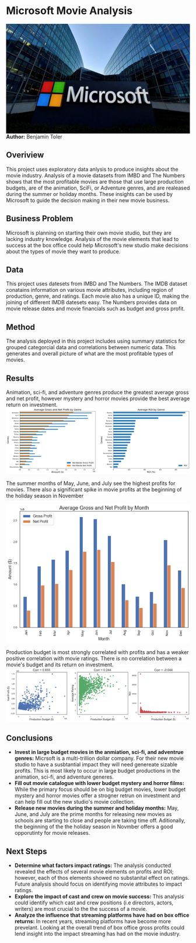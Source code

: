 # Microsoft Movie Analysis
<img src="./images/Microsoft_image.jpg" alt="Drawing" style="width: 900px;height:300px;float: left;"/>

**Author:** Benjamin Toler

## Overiview
This project uses exploratory data anlysis to produce insights about the movie industry. Analysis of a movie datasets from IMBD and The Numbers shows that the most profitable movies are those that use large production budgets, are of the animation, SciFi, or Adventure genres, and are realeased during the summer or holiday months. These insights can be used by Microsoft to guide the decision making in their new movie business.

## Business Problem
Microsoft is planning on starting their own movie studio, but they are lacking industry knowledge. Analysis of the movie elements that lead to success at the box office could help Microsoft's new studio make decisions about the types of movie they want to produce.

## Data
This project uses datesets from IMBD and The Numbers. The IMDB dataset conatains information on various movie attributes, including region of production, genre, and ratings. Each movie also has a unique ID, making the joining of different IMDB datesets easy. The Numbers provides data on movie release dates and  movie financials such as budget and gross profit.

## Method
The analysis deployed in this project includes using summary statistics for grouped categorcial data and correlations between numeric data. This generates and overall picture of what are the most profitable types of movies.

## Results
Animation, sci-fi, and adventure genres produce the greatest average gross and net profit, however mystery and horror movies provide the best average return on investment.
![genre_bar_charts](./images/genre_bar_charts.png) 

The summer months of May, June, and July see the highest profits for movies. There also a significant spike in movie profits at the beginning of the holiday season in November

![profit_by_month](./images/profit_by_month.png)

Production budget is most strongly correlated with profits and has a weaker positive correlation with movie ratings. There is no correlation between a movie's budget and its return on investment.
![production_budget_correlations](./images/production_budget_correlations.png)

## Conclusions
 - **Invest in large budget movies in the anmiation, sci-fi, and adventrue genres:** Micrsoft is a multi-trillion dollar company. For their new movie studio to have a susbtantial impact they will need genereate sizable profits. This is most likely to occur in large budget productions in the animation, sci-fi, and adventure generes.
 - **Fill out movie catalogue with lower budget mystery and horror films:** While the primary focus should be on big budget movies, lower budget mystery and horror movies offer a strogner retrun on investment and can help fill out the new studio's movie collection.
 - **Release new movies during the summer and holiday months:** May, June, and July are the prime months for releasing new movies as schools are starting to close and people are taking time off. Aditionally, the beginning of the the holiday season in Novmber offers a good opporutinty for movie releases.

## Next Steps
 - **Determine what factors impact ratings:** The analysis conducted revealed the effects of several movie elements on profits and ROI; however, each of thos elements showed no substanital effect on ratings. Future analysis should focus on identifying movie attributes to impact ratings.
 - **Explore the impact of cast and crew on movie success:** This analysis could identify which cast and crew positions (i.e directors, actors, writers) are most crucial to the the success of a movie.
 - **Analyze the influence that streaming platforms have had on box office returns:** In recent years, streaming platforms have become more prevelant. Looking at the overall trend of box office gross profits could lend insight into the impact streaming has had on the movie industry.



